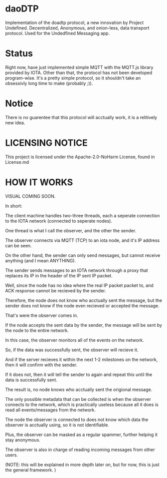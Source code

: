 # daoDTP
Implementation of the doadtp protocol, a new innovation by Project Undefined.
Decentralized, Anonymous, and onion-less, data transport protocol. 
Used for the Undedfined Messaging app. 

# Status
Right now, have just implemented simple MQTT with the MQTT.js library provided by IOTA.
Other than that, the protocol has not been developed program-wise. 
It's a pretty simple protocol, so it shouldn't take an obsessivly long time to make (probably ;)).

# Notice
There is no guarentee that this protocol will acctually work, it is a relitively new idea. 

# LICENSING NOTICE
This project is licensed under the Apache-2.0-NoHarm License, found in License.md

# HOW IT WORKS
VISUAL COMING SOON. 

In short:

The client machine handles two-three threads, each a seperate connection to the IOTA network (connected to seperate nodes).

One thread is what I call the observer, and the other the sender. 

The observer connects via MQTT (TCP) to an iota node, and it's IP address can be seen.

On the other hand, the sender can only send messages, but cannot receive anything (and I mean ANYTHING). 

The sender sends messages to an IOTA network through a proxy that replaces its IP in the header of the IP sent IP packet. 

Well, since the node has no idea where the real IP packet packet to, and ACK response cannot be recieved by the sender. 

Therefore, the node does not know who acctually sent the message, but the sender does not know if the node even recieved or accepted the message.
 
That's were the observer comes in.

If the node accepts the sent data by the sender, the message will be sent by the node to the entire network. 

In this case, the observer monitors all of the events on the network. 

So, if the data was successfully sent, the observer will recieve it. 

And if the server recieves it within the next 1-2 milestones on the network, then it will confirm with the sender.

If it does not, then it will tell the sender to again and repeat this until the data is successfully sent. 

The result is, no node knows who acctually sent the origional message. 

The only possible metadata that can be collected is when the observer connects to the network, which is practically useless because all it does is read 
all events/messages from the network. 

The node the observer is connected to does not know which data the observer is acctually using, so it is not identifiable. 

Plus, the observer can be masked as a regular spammer, further helping it stay anonymous. 

The observer is also in charge of reading incoming messages from other users. 

(NOTE: this will be explained in more depth later on, but for now, this is just the general framework. )


